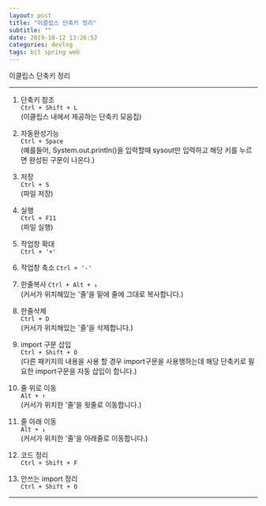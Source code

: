 ```yaml
---
layout: post
title: "이클립스 단축키 정리"
subtitle: ""
date: 2019-10-12 13:26:52
categories: devlog
tags: bit spring web
---
```


이클립스 단축키 정리

---

1. 단축키 참조  
   `Ctrl + Shift + L`  
   (이클립스 내에서 제공하는 단축키 모음집)

2. 자동완성기능  
   `Ctrl + Space`  
   (예를들어, System.out.println()을 입력할때 sysout만 입력하고 해당 키를 누르면 완성된 구문이 나온다.)

3. 저장  
   `Ctrl + S`  
   (파일 저장)

4. 실행  
   `Ctrl + F11`  
   (파일 실행)

5. 작업창 확대  
   `Ctrl + '+'`

6. 작업창 축소
   `Ctrl + '-'`

7. 한줄복사 
   `Ctrl + Alt + ↓`  
   (커서가 위치해있는 '줄'을 밑에 줄에 그대로 복사합니다.)

8. 한줄삭제  
   `Ctrl + D`  
   (커서가 위치해있는 '줄'을 삭제합니다.)

9.  import 구문 삽입  
    `Ctrl + Shift + O`  
    (다른 패키지의 내용을 사용 할 경우 import구문을 사용행하는데 해당 단축키로 필요한 import구문을 자동 삽입이 합니다.)

10. 줄 위로 이동  
    `Alt + ↑`  
    (커서가 위치한 '줄'을 윗줄로 이동합니다.)

11. 줄 아래 이동  
    `Alt + ↓`  
    (커서가 위치한 '줄'을 아래줄로 이동합니다.)

12. 코드 정리  
    `Ctrl + Shift + F`

13. 안쓰는 import 정리  
    `Ctrl + Shift + O`
---

